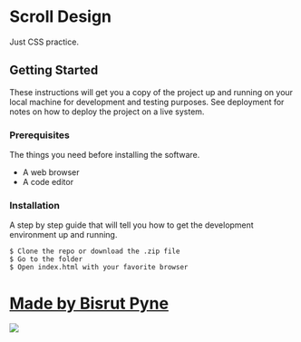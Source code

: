 # Scroll Design

Just CSS practice.

## Getting Started

These instructions will get you a copy of the project up and running on your local machine for development and testing purposes. See deployment for notes on how to deploy the project on a live system.

### Prerequisites

The things you need before installing the software.

* A web browser
* A code editor

### Installation

A step by step guide that will tell you how to get the development environment up and running.

```
$ Clone the repo or download the .zip file
$ Go to the folder
$ Open index.html with your favorite browser
```

# [Made by Bisrut Pyne](https://bisrutpyne.me)

[<img src="https://cdn-icons-png.flaticon.com/512/25/25231.png">](https://github.com/iambisrutpyne)
